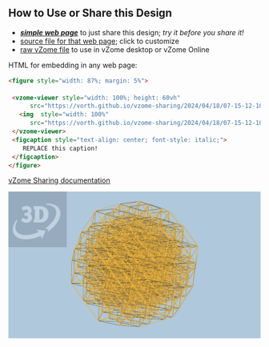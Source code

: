 
## How to Use or Share this Design

 - [***simple web page***](<https://vorth.github.io/vzome-sharing/2024/04/18/07-15-12-10-cube-centered/>) to just share this design; *try it before you share it!*
 - [source file for that web page](<https://github.com/vorth/vzome-sharing/edit/main/2024/04/18/07-15-12-10-cube-centered/index.md>); click to customize
 - [raw vZome file](<https://raw.githubusercontent.com/vorth/vzome-sharing/main/2024/04/18/07-15-12-10-cube-centered/10-cube-centered.vZome>) to use in vZome desktop or vZome Online
 
 HTML for embedding in any web page:
 ```html
<figure style="width: 87%; margin: 5%">
  
  <vzome-viewer style="width: 100%; height: 60vh" 
       src="https://vorth.github.io/vzome-sharing/2024/04/18/07-15-12-10-cube-centered/10-cube-centered.vZome" >
    <img  style="width: 100%"
       src="https://vorth.github.io/vzome-sharing/2024/04/18/07-15-12-10-cube-centered/10-cube-centered.png" >
  </vzome-viewer>
  <figcaption style="text-align: center; font-style: italic;">
     REPLACE this caption!
  </figcaption>
</figure>

 ```

[vZome Sharing documentation](https://vzome.github.io/vzome/sharing.html#how-it-works)

![Image](<10-cube-centered.png>)

